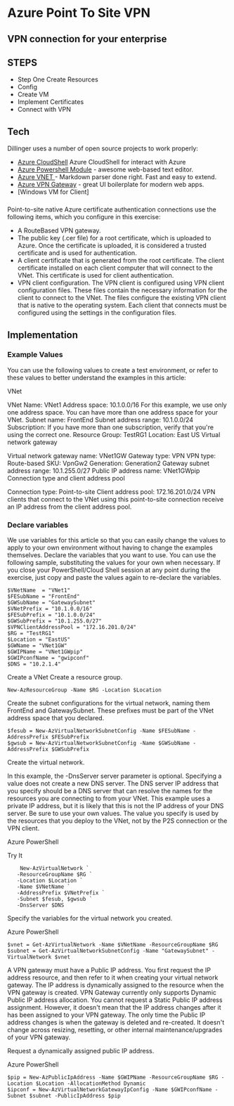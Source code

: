 # Azure Point To Site VPN
## VPN connection for your enterprise

## STEPS

- Step One Create Resources
- Config
- Create VM
- Implement Certificates
- Connect with VPN



## Tech

Dillinger uses a number of open source projects to work properly:

- [Azure CloudShell](https://docs.microsoft.com/en-us/azure/cloud-shell/overview)  Azure CloudShell for interact with Azure
- [Azure Powershell Module](https://docs.microsoft.com/en-us/powershell/azure/install-az-ps?view=azps-8.2.0) - awesome web-based text editor.
- [Azure VNET ](https://docs.microsoft.com/en-us/azure/virtual-network/virtual-networks-overview) - Markdown parser done right. Fast and easy to extend.
- [Azure VPN Gateway](https://docs.microsoft.com/en-us/azure/vpn-gateway/vpn-gateway-about-vpngateways) - great UI boilerplate for modern web apps.
- [Windows VM for Client]

###
Point-to-site native Azure certificate authentication connections use the following items, which you configure in this exercise:

- A RouteBased VPN gateway.
- The public key (.cer file) for a root certificate, which is uploaded to Azure. Once the certificate is uploaded, it is considered a trusted certificate and is used for authentication.
- A client certificate that is generated from the root certificate. The client certificate installed on each client computer that will connect to the VNet. This certificate is used for client authentication.
- VPN client configuration. The VPN client is configured using VPN client configuration files. These files contain the necessary information for the client to connect to the VNet. The files configure the existing VPN client that is native to the operating system. Each client that connects must be configured using the settings in the configuration files.
## Implementation


### Example Values
You can use the following values to create a test environment, or refer to these values to better understand the examples in this article:

VNet

VNet Name: VNet1
Address space: 10.1.0.0/16
For this example, we use only one address space. You can have more than one address space for your VNet.
Subnet name: FrontEnd
Subnet address range: 10.1.0.0/24
Subscription: If you have more than one subscription, verify that you're using the correct one.
Resource Group: TestRG1
Location: East US
Virtual network gateway

Virtual network gateway name: VNet1GW
Gateway type: VPN
VPN type: Route-based
SKU: VpnGw2
Generation: Generation2
Gateway subnet address range: 10.1.255.0/27
Public IP address name: VNet1GWpip
Connection type and client address pool

Connection type: Point-to-site
Client address pool: 172.16.201.0/24
VPN clients that connect to the VNet using this point-to-site connection receive an IP address from the client address pool.


### Declare variables
We use variables for this article so that you can easily change the values to apply to your own environment without having to change the examples themselves. Declare the variables that you want to use. You can use the following sample, substituting the values for your own when necessary. If you close your PowerShell/Cloud Shell session at any point during the exercise, just copy and paste the values again to re-declare the variables.

```
$VNetName  = "VNet1"
$FESubName = "FrontEnd"
$GWSubName = "GatewaySubnet"
$VNetPrefix = "10.1.0.0/16"
$FESubPrefix = "10.1.0.0/24"
$GWSubPrefix = "10.1.255.0/27"
$VPNClientAddressPool = "172.16.201.0/24"
$RG = "TestRG1"
$Location = "EastUS"
$GWName = "VNet1GW"
$GWIPName = "VNet1GWpip"
$GWIPconfName = "gwipconf"
$DNS = "10.2.1.4"
```


Create a VNet
Create a resource group.




```New-AzResourceGroup -Name $RG -Location $Location```

Create the subnet configurations for the virtual network, naming them FrontEnd and GatewaySubnet. These prefixes must be part of the VNet address space that you declared.




```
$fesub = New-AzVirtualNetworkSubnetConfig -Name $FESubName -AddressPrefix $FESubPrefix
$gwsub = New-AzVirtualNetworkSubnetConfig -Name $GWSubName -AddressPrefix $GWSubPrefix
```
Create the virtual network.

In this example, the -DnsServer server parameter is optional. Specifying a value does not create a new DNS server. The DNS server IP address that you specify should be a DNS server that can resolve the names for the resources you are connecting to from your VNet. This example uses a private IP address, but it is likely that this is not the IP address of your DNS server. Be sure to use your own values. The value you specify is used by the resources that you deploy to the VNet, not by the P2S connection or the VPN client.

Azure PowerShell



Try It
```
    New-AzVirtualNetwork `
   -ResourceGroupName $RG `
   -Location $Location `
   -Name $VNetName `
   -AddressPrefix $VNetPrefix `
   -Subnet $fesub, $gwsub `
   -DnsServer $DNS
   ```
Specify the variables for the virtual network you created.

Azure PowerShell


```
$vnet = Get-AzVirtualNetwork -Name $VNetName -ResourceGroupName $RG
$subnet = Get-AzVirtualNetworkSubnetConfig -Name "GatewaySubnet" -VirtualNetwork $vnet
```

A VPN gateway must have a Public IP address. You first request the IP address resource, and then refer to it when creating your virtual network gateway. The IP address is dynamically assigned to the resource when the VPN gateway is created. VPN Gateway currently only supports Dynamic Public IP address allocation. You cannot request a Static Public IP address assignment. However, it doesn't mean that the IP address changes after it has been assigned to your VPN gateway. The only time the Public IP address changes is when the gateway is deleted and re-created. It doesn't change across resizing, resetting, or other internal maintenance/upgrades of your VPN gateway.

Request a dynamically assigned public IP address.

Azure PowerShell


```
$pip = New-AzPublicIpAddress -Name $GWIPName -ResourceGroupName $RG -Location $Location -AllocationMethod Dynamic
$ipconf = New-AzVirtualNetworkGatewayIpConfig -Name $GWIPconfName -Subnet $subnet -PublicIpAddress $pip
```
